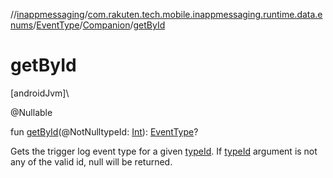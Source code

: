 //[inappmessaging](../../../../index.md)/[com.rakuten.tech.mobile.inappmessaging.runtime.data.enums](../../index.md)/[EventType](../index.md)/[Companion](index.md)/[getById](get-by-id.md)

# getById

[androidJvm]\

@Nullable

fun [getById](get-by-id.md)(@NotNulltypeId: [Int](https://kotlinlang.org/api/latest/jvm/stdlib/kotlin/-int/index.html)): [EventType](../index.md)?

Gets the trigger log event type for a given [typeId](get-by-id.md). If [typeId](get-by-id.md) argument is not any of the valid id, null will be returned.

